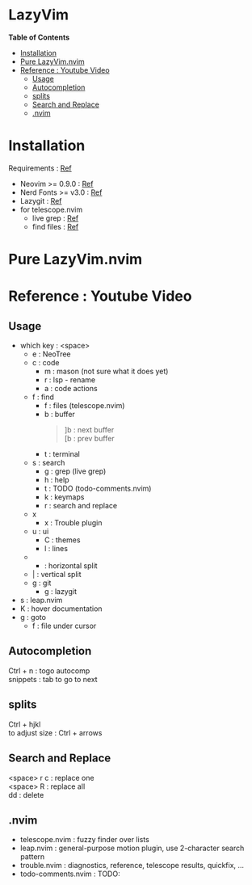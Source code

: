 LazyVim  <!-- omit in toc -->
===

**Table of Contents**
- [Installation](#installation)
- [Pure LazyVim.nvim](#pure-lazyvimnvim)
- [Reference : Youtube Video](#reference--youtube-video)
  - [Usage](#usage)
  - [Autocompletion](#autocompletion)
  - [splits](#splits)
  - [Search and Replace](#search-and-replace)
  - [.nvim](#nvim)


# Installation
Requirements : [Ref](https://www.lazyvim.org/#%EF%B8%8F-requirements "https://www.lazyvim.org/#%EF%B8%8F-requirements")
* Neovim >= 0.9.0 : [Ref](https://github.com/neovim/neovim/blob/master/BUILD.md "https://github.com/neovim/neovim/blob/master/BUILD.md")
* Nerd Fonts >= v3.0 : [Ref](https://github.com/ryanoasis/nerd-fonts?tab=readme-ov-file#option-6-install-script "https://github.com/ryanoasis/nerd-fonts?tab=readme-ov-file#option-6-install-script")
* Lazygit : [Ref](https://github.com/jesseduffield/lazygit?tab=readme-ov-file#ubuntu "https://github.com/jesseduffield/lazygit?tab=readme-ov-file#ubuntu")
* for telescope.nvim
  * live grep : [Ref](https://github.com/BurntSushi/ripgrep?tab=readme-ov-file#installation "https://github.com/BurntSushi/ripgrep?tab=readme-ov-file#installation")
  * find files : [Ref](https://github.com/sharkdp/fd?tab=readme-ov-file#on-ubuntu "https://github.com/sharkdp/fd?tab=readme-ov-file#on-ubuntu")

# Pure LazyVim.nvim


# Reference : Youtube Video
## Usage
* which key : \<space>
  * e : NeoTree
  * c : code
    * m : mason (not sure what it does yet)
    * r : lsp - rename
    * a : code actions
  * f : find
    * f : files (telescope.nvim)
    * b : buffer
        > ]b : next buffer  
        > [b : prev buffer
    * t : terminal
  * s : search
    * g : grep (live grep)
    * h : help
    * t : TODO (todo-comments.nvim)
    * k : keymaps
    * r : search and replace
  * x
    * x : Trouble plugin
  * u : ui
    * C : themes
    * l : lines
  * - : horizontal split
  * | : vertical split
  * g : git
    * g : lazygit
* s : leap.nvim
* K : hover documentation
* g : goto
  * f : file under cursor

## Autocompletion
Ctrl + n : togo autocomp  
snippets : tab to go to next

## splits
Ctrl + hjkl  
to adjust size : Ctrl + arrows

## Search and Replace
\<space> r c : replace one  
\<space> R : replace all  
dd : delete

## .nvim
* telescope.nvim : fuzzy finder over lists
* leap.nvim : general-purpose motion plugin, use 2-character search pattern
* trouble.nvim : diagnostics, reference, telescope results, quickfix, ...
* todo-comments.nvim : TODO: